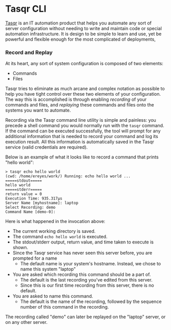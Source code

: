 # Tasqr CLI

[Tasqr](http://www.tasqr.io) is an IT automation product that helps you automate any sort of server configuration without needing to write and maintain code or special automation infrastructure. It is design to be simple to learn and use, yet be powerful and flexible enough for the most complicated of deployments,

### Record and Replay

At its heart, any sort of system configuration is composed of two elements:

- Commands
- Files

Tasqr tries to eliminate as much arcane and complex notation as possible to help you have tight control over these two elements of your configuration. The way this is accomplished is through enabling *recording* of your commands and files, and *replaying* these commands and files onto the systems you want to automate.

Recording via the Tasqr command line utility is simple and painless: you precede a shell command you would normally run with the `tasqr` command. If the command can be executed successfully, the tool will prompt for any additional information that is needed to record your command and log its execution result. All this information is automatically saved in the Tasqr service (valid credentials are required).

Below is an example of what it looks like to record a command that prints "hello world":

```
> tasqr echo hello world
(cwd: /home/ereyes/work/) Running: echo hello world ...
=====stdout=====
hello world
=====stderr=====
return value = 0
Execution Time: 935.317µs
Server Name [myhostname]: laptop 
Select Recording: demo
Command Name [demo-0]: 
```

Here is what happened in the invocation above:

- The current working directory is saved.
- The command `echo hello world` is executed.
- The stdout/stderr output, return value, and time taken to execute is shown.
- Since the Tasqr service has never seen this server before, you are prompted for a name
  - The default name is your system's hostname. Instead, we chose to name this system "laptop"
- You are asked which recording this command should be a part of.
  - The default is the last recording you've edited from this server.
  - Since this is our first time recording from this server, there is no default.
- You are asked to name this command.
  - The default is the name of the recording, followed by the sequence number of this command in the recording.

The recording called "demo" can later be replayed on the "laptop" server, or on any other server.
